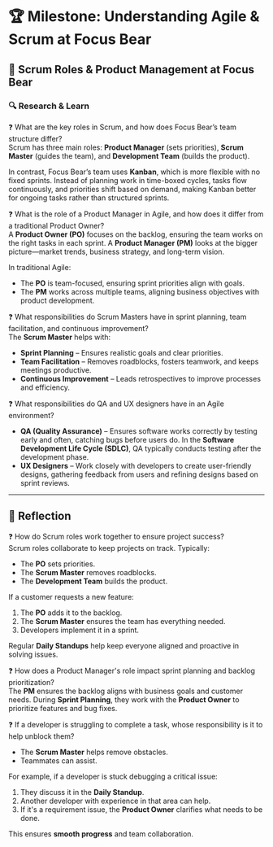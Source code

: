 # 🏆 Milestone: Understanding Agile & Scrum at Focus Bear

## 🏅 Scrum Roles & Product Management at Focus Bear

### 🔍 Research & Learn

❓ What are the key roles in Scrum, and how does Focus Bear’s team structure differ?  
Scrum has three main roles: **Product Manager** (sets priorities), **Scrum Master** (guides the team), and **Development Team** (builds the product).  

In contrast, Focus Bear’s team uses **Kanban**, which is more flexible with no fixed sprints. Instead of planning work in time-boxed cycles, tasks flow continuously, and priorities shift based on demand, making Kanban better for ongoing tasks rather than structured sprints.

❓ What is the role of a Product Manager in Agile, and how does it differ from a traditional Product Owner?  
A **Product Owner (PO)** focuses on the backlog, ensuring the team works on the right tasks in each sprint. A **Product Manager (PM)** looks at the bigger picture—market trends, business strategy, and long-term vision.  

In traditional Agile:
- The **PO** is team-focused, ensuring sprint priorities align with goals.  
- The **PM** works across multiple teams, aligning business objectives with product development.

❓ What responsibilities do Scrum Masters have in sprint planning, team facilitation, and continuous improvement?  
The **Scrum Master** helps with:
- **Sprint Planning** – Ensures realistic goals and clear priorities.  
- **Team Facilitation** – Removes roadblocks, fosters teamwork, and keeps meetings productive.  
- **Continuous Improvement** – Leads retrospectives to improve processes and efficiency.  

❓ What responsibilities do QA and UX designers have in an Agile environment?  
- **QA (Quality Assurance)** – Ensures software works correctly by testing early and often, catching bugs before users do. In the **Software Development Life Cycle (SDLC)**, QA typically conducts testing after the development phase.  
- **UX Designers** – Work closely with developers to create user-friendly designs, gathering feedback from users and refining designs based on sprint reviews.  

---

## 📝 Reflection

❓ How do Scrum roles work together to ensure project success?  
Scrum roles collaborate to keep projects on track. Typically:
- The **PO** sets priorities.  
- The **Scrum Master** removes roadblocks.  
- The **Development Team** builds the product.  

If a customer requests a new feature:
1. The **PO** adds it to the backlog.  
2. The **Scrum Master** ensures the team has everything needed.  
3. Developers implement it in a sprint.  

Regular **Daily Standups** help keep everyone aligned and proactive in solving issues.

❓ How does a Product Manager's role impact sprint planning and backlog prioritization?  
The **PM** ensures the backlog aligns with business goals and customer needs. During **Sprint Planning**, they work with the **Product Owner** to prioritize features and bug fixes.  

❓ If a developer is struggling to complete a task, whose responsibility is it to help unblock them?  
- The **Scrum Master** helps remove obstacles.  
- Teammates can assist.  

For example, if a developer is stuck debugging a critical issue:
1. They discuss it in the **Daily Standup**.  
2. Another developer with experience in that area can help.  
3. If it's a requirement issue, the **Product Owner** clarifies what needs to be done.  

This ensures **smooth progress** and team collaboration.
